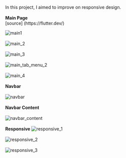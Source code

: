 <p>In this project, I aimed to improve on responsive design.<br><br> <b>Main Page</b> <br> [source] (https://flutter.dev/) <br>

![main1](https://user-images.githubusercontent.com/93613471/216706860-eeb21eae-a8c7-4fd7-8af5-d97213a4836b.png)<br><br>
![main_2](https://user-images.githubusercontent.com/93613471/216706666-786752a0-28b3-4f43-9b56-a9e3db35a07a.png)<br><br>
![main_3](https://user-images.githubusercontent.com/93613471/216707095-0b33bf0f-8098-4164-a8f8-40d3e6439e65.png)<br><br>
![main_tab_menu_2](https://user-images.githubusercontent.com/93613471/216707147-c63b6812-ac50-4296-a05d-eb16a31c0e2f.png)<br><br>
![main_4](https://user-images.githubusercontent.com/93613471/216707141-0cd5d668-fbff-4d68-b9d1-3d3753c080b5.png)<br><br>
<b>Navbar</b><br><br>
![navbar](https://user-images.githubusercontent.com/93613471/216707149-f7fdb6e4-6420-4801-8cea-5f3c7cd51619.png)<br><br>
<b>Navbar Content</b><br><br>
![navbar_content](https://user-images.githubusercontent.com/93613471/216707151-d1d52587-ae6d-4c12-af92-44b5f3eebc4a.png)<br><br>
<b>Responsive</b>
![responsive_1](https://user-images.githubusercontent.com/93613471/216707154-aaef23c4-9263-4651-94fe-9d205344a694.png)<br><br>
![responsive_2](https://user-images.githubusercontent.com/93613471/216707160-23794c90-368b-4439-b430-c5bb0f67f4cb.png)<br><br>
![responsive_3](https://user-images.githubusercontent.com/93613471/216707163-c905e61c-34fe-4873-8cee-f137355a681d.png)<br><br>

 </p>


